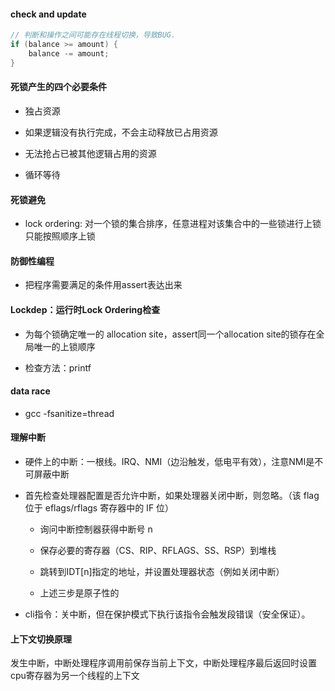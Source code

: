 #### check and update

```c
// 判断和操作之间可能存在线程切换，导致BUG.
if (balance >= amount) {
    balance -= amount;
}
```

#### 死锁产生的四个必要条件

- 独占资源

- 如果逻辑没有执行完成，不会主动释放已占用资源

- 无法抢占已被其他逻辑占用的资源

- 循环等待


#### 死锁避免

- lock ordering: 对一个锁的集合排序，任意进程对该集合中的一些锁进行上锁只能按照顺序上锁

#### 防御性编程

- 把程序需要满足的条件用assert表达出来

#### Lockdep：运行时Lock Ordering检查

- 为每个锁确定唯一的 allocation site，assert同一个allocation site的锁存在全局唯一的上锁顺序

- 检查方法：printf

#### data race

- gcc -fsanitize=thread

#### 理解中断

- 硬件上的中断：一根线。IRQ、NMI（边沿触发，低电平有效），注意NMI是不可屏蔽中断

- 首先检查处理器配置是否允许中断，如果处理器关闭中断，则忽略。（该 flag 位于 eflags/rflags 寄存器中的 IF 位） 

    - 询问中断控制器获得中断号 n

    - 保存必要的寄存器（CS、RIP、RFLAGS、SS、RSP）到堆栈

    - 跳转到IDT[n]指定的地址，并设置处理器状态（例如关闭中断）

    - 上述三步是原子性的

- cli指令：关中断，但在保护模式下执行该指令会触发段错误（安全保证）。

#### 上下文切换原理

发生中断，中断处理程序调用前保存当前上下文，中断处理程序最后返回时设置cpu寄存器为另一个线程的上下文